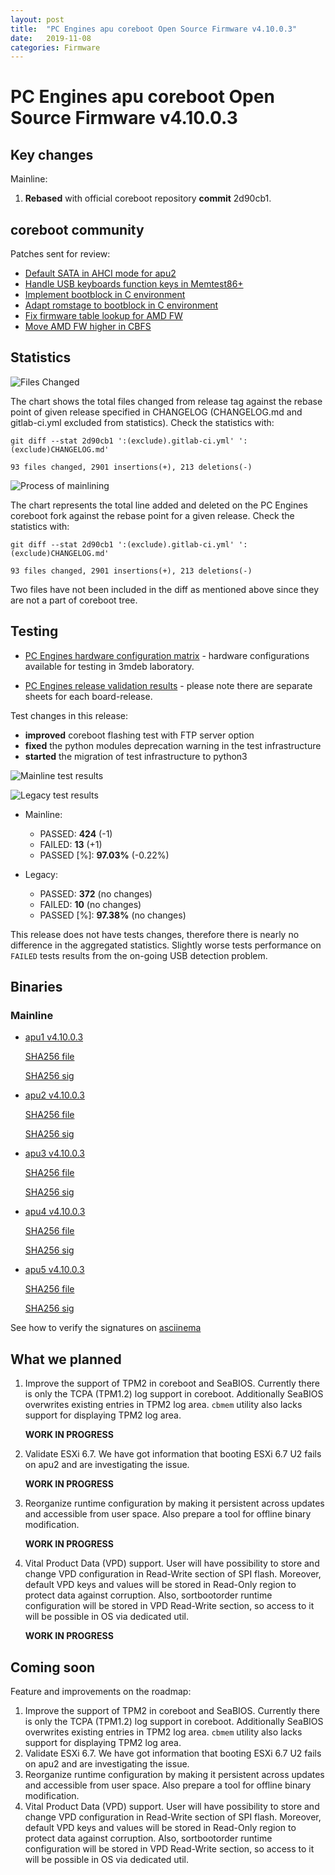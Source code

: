 ```yaml
---
layout: post
title:  "PC Engines apu coreboot Open Source Firmware v4.10.0.3"
date:   2019-11-08
categories: Firmware
---
```

# PC Engines apu coreboot Open Source Firmware v4.10.0.3

## Key changes

Mainline:

1. **Rebased** with official coreboot repository **commit** 2d90cb1.

## coreboot community

Patches sent for review:

* [Default SATA in AHCI mode for apu2](https://review.coreboot.org/c/coreboot/+/35891)
* [Handle USB keyboards function keys in Memtest86+](https://review.coreboot.org/c/memtest86plus/+/36630)
* [Implement bootblock in C environment](https://review.coreboot.org/c/coreboot/+/35754)
* [Adapt romstage to bootblock in C environment](https://review.coreboot.org/c/coreboot/+/35755)
* [Fix firmware table lookup for AMD FW](https://review.coreboot.org/c/blobs/+/35969)
* [Move AMD FW higher in CBFS](https://review.coreboot.org/c/coreboot/+/35970)

## Statistics

![Files Changed](https://cloud.3mdeb.com/index.php/s/2gwAPC6LwD3CQx9/preview)

The chart shows the total files changed from release tag against the rebase
point of given release specified in CHANGELOG (CHANGELOG.md and gitlab-ci.yml
excluded from statistics). Check the statistics with:

```
git diff --stat 2d90cb1 ':(exclude).gitlab-ci.yml' ':(exclude)CHANGELOG.md'
```

`93 files changed, 2901 insertions(+), 213 deletions(-)`

![Process of mainlining](https://cloud.3mdeb.com/index.php/s/kdk7PX3HCfzb4N6/preview)

The chart represents the total line added and deleted on the PC Engines
coreboot fork against the rebase point for a given release. Check the
statistics with:

```
git diff --stat 2d90cb1 ':(exclude).gitlab-ci.yml' ':(exclude)CHANGELOG.md'
```

`93 files changed, 2901 insertions(+), 213 deletions(-)`

Two files have not been included in the diff as mentioned above since they are
not a part of coreboot tree.

## Testing

* [PC Engines hardware configuration matrix](https://cloud.3mdeb.com/index.php/s/ce829QADwA7sHx9/preview) - hardware configurations available for testing in 3mdeb laboratory.

* [PC Engines release validation results](https://3mdeb.us16.list-manage.com/track/click?u=fce95b885fc13fbf1db611816&id=96d9b426c0&e=16ffa34a09) - please note there are separate sheets for each board-release.

Test changes in this release:
* **improved** coreboot flashing test with FTP server option
* **fixed** the python modules deprecation warning in the test infrastructure
* **started** the migration of test infrastructure to python3

![Mainline test results](https://cloud.3mdeb.com/index.php/s/bfFnytdiXA5oBJq/preview)

![Legacy test results](https://cloud.3mdeb.com/index.php/s/DGLG6wdX9E33A4o/preview)

* Mainline:
  * PASSED: **424** (-1)
  * FAILED: **13** (+1)
  * PASSED [%]: **97.03%** (-0.22%)

* Legacy:
  * PASSED: **372** (no changes)
  * FAILED: **10** (no changes)
  * PASSED [%]: **97.38%** (no changes)

This release does not have tests changes, therefore there is nearly no
difference in the aggregated statistics. Slightly worse tests performance on
`FAILED` tests results from the on-going USB detection problem.

## Binaries

### Mainline

* [apu1 v4.10.0.3](https://3mdeb.com/open-source-firmware/pcengines/apu1/apu1_v4.10.0.3.rom)

  [SHA256 file](https://3mdeb.com/open-source-firmware/pcengines/apu1/apu1_v4.10.0.3.SHA256)

  [SHA256 sig](https://3mdeb.com/open-source-firmware/pcengines/apu1/apu1_v4.10.0.3.SHA256.sig)

* [apu2 v4.10.0.3](https://3mdeb.com/open-source-firmware/pcengines/apu2/apu2_v4.10.0.3.rom)

  [SHA256 file](https://3mdeb.com/open-source-firmware/pcengines/apu2/apu2_v4.10.0.3.SHA256)

  [SHA256 sig](https://3mdeb.com/open-source-firmware/pcengines/apu2/apu2_v4.10.0.3.SHA256.sig)

* [apu3 v4.10.0.3](https://3mdeb.com/open-source-firmware/pcengines/apu3/apu3_v4.10.0.3.rom)

  [SHA256 file](https://3mdeb.com/open-source-firmware/pcengines/apu3/apu3_v4.10.0.3.SHA256)

  [SHA256 sig](https://3mdeb.com/open-source-firmware/pcengines/apu3/apu3_v4.10.0.3.SHA256.sig)

* [apu4 v4.10.0.3](https://3mdeb.com/open-source-firmware/pcengines/apu4/apu4_v4.10.0.3.rom)

  [SHA256 file](https://3mdeb.com/open-source-firmware/pcengines/apu4/apu4_v4.10.0.3.SHA256)

  [SHA256 sig](https://3mdeb.com/open-source-firmware/pcengines/apu4/apu4_v4.10.0.3.SHA256.sig)

* [apu5 v4.10.0.3](https://3mdeb.com/open-source-firmware/pcengines/apu5/apu5_v4.10.0.3.rom)

  [SHA256 file](https://3mdeb.com/open-source-firmware/pcengines/apu5/apu5_v4.10.0.3.SHA256)

  [SHA256 sig](https://3mdeb.com/open-source-firmware/pcengines/apu5/apu5_v4.10.0.3.SHA256.sig)

See how to verify the signatures on [asciinema](https://asciinema.org/a/227035)

[1]: https://en.wikipedia.org/wiki/ROCA_vulnerability
[2]: https://github.com/pcengines/apu2-documentation/blob/master/docs/research/ROCA.md
[3]: https://github.com/pcengines/apu2-documentation/blob/master/docs/os-status.md

## What we planned

1. Improve the support of TPM2 in coreboot and SeaBIOS. Currently there is only
   the TCPA (TPM1.2) log support in coreboot. Additionally SeaBIOS overwrites
   existing entries in TPM2 log area. `cbmem` utility also lacks support for
   displaying TPM2 log area.

   **WORK IN PROGRESS**

2. Validate ESXi 6.7. We have got information that booting ESXi 6.7 U2 fails on
   apu2 and are investigating the issue.

   **WORK IN PROGRESS**

3. Reorganize runtime configuration by making it persistent across updates and
   accessible from user space. Also prepare a tool for offline binary
   modification.

   **WORK IN PROGRESS**

4. Vital Product Data (VPD) support. User will have possibility to store
   and change VPD configuration in Read-Write section of SPI flash. Moreover,
   default VPD keys and values will be stored in Read-Only region to protect
   data against corruption. Also, sortbootorder runtime configuration will be
   stored in VPD Read-Write section, so access to it will be possible in OS
   via dedicated util.

   **WORK IN PROGRESS**

## Coming soon

Feature and improvements on the roadmap:

1. Improve the support of TPM2 in coreboot and SeaBIOS. Currently there is only
   the TCPA (TPM1.2) log support in coreboot. Additionally SeaBIOS overwrites
   existing entries in TPM2 log area. `cbmem` utility also lacks support for
   displaying TPM2 log area.
2. Validate ESXi 6.7. We have got information that booting ESXi 6.7 U2 fails on
   apu2 and are investigating the issue.
3. Reorganize runtime configuration by making it persistent across updates and
   accessible from user space. Also prepare a tool for offline binary
   modification.
4. Vital Product Data (VPD) support. User will have possibility to store
   and change VPD configuration in Read-Write section of SPI flash. Moreover,
   default VPD keys and values will be stored in Read-Only region to protect
   data against corruption. Also, sortbootorder runtime configuration will be
   stored in VPD Read-Write section, so access to it will be possible in OS
   via dedicated util.
